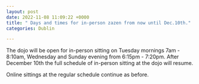 ```yaml
---
layout: post
date: 2022-11-08 11:09:22 +0000
title: " Days and times for in-person zazen from now until Dec.10th."
categories: Dublin

---
```

The dojo will be open for in-person sitting on Tuesday mornings 7am - 8:10am, Wednesday and Sunday evening from 6:15pm - 7:20pm. After December 10th the full schedule of in-person sitting at the dojo will resume.

Online sittings at the regular schedule continue as before.